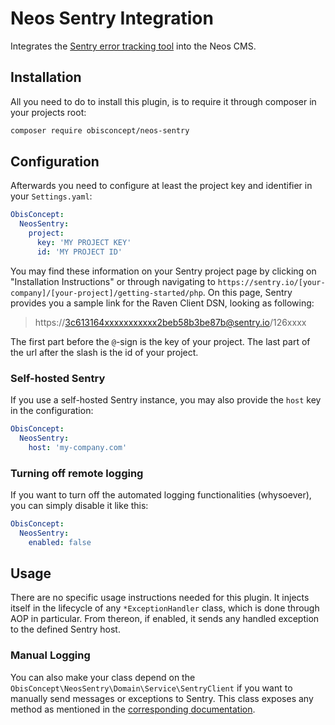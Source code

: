 # Neos Sentry Integration

Integrates the [Sentry error tracking tool](https://sentry.io/) into the Neos CMS.

## Installation

All you need to do to install this plugin, is to require it through composer in your projects root:

``` bash
composer require obisconcept/neos-sentry
```

## Configuration

Afterwards you need to configure at least the project key and identifier in your `Settings.yaml`:

``` yaml
ObisConcept:
  NeosSentry:
    project:
      key: 'MY PROJECT KEY'
      id: 'MY PROJECT ID'
```

You may find these information on your Sentry project page by clicking on "Installation Instructions" or through navigating to `https://sentry.io/[your-company]/[your-project]/getting-started/php`.
On this page, Sentry provides you a sample link for the Raven Client DSN, looking as following:

> https://3c613164xxxxxxxxxxx2beb58b3be87b@sentry.io/126xxxx

The first part before the `@`-sign is the key of your project.
The last part of the url after the slash is the id of your project.

### Self-hosted Sentry

If you use a self-hosted Sentry instance, you may also provide the `host` key in the configuration:

``` yaml
ObisConcept:
  NeosSentry:
    host: 'my-company.com'
```

### Turning off remote logging

If you want to turn off the automated logging functionalities (whysoever), you can simply disable it like this:

``` yaml
ObisConcept:
  NeosSentry:
    enabled: false
```

## Usage

There are no specific usage instructions needed for this plugin.
It injects itself in the lifecycle of any `*ExceptionHandler` class, which is done through AOP in particular.
From thereon, if enabled, it sends any handled exception to the defined Sentry host.

### Manual Logging

You can also make your class depend on the `ObisConcept\NeosSentry\Domain\Service\SentryClient` if you want to manually send messages or exceptions to Sentry.
This class exposes any method as mentioned in the [corresponding documentation](https://docs.sentry.io/clients/php/usage/).
